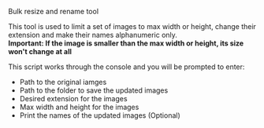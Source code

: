Bulk resize and rename tool

This tool is used to limit a set of images to max width or height, change their extension and make their names alphanumeric only.<br/>
<b>Important: If the image is smaller than the max width or height, its size won't change at all</b>

This script works through the console and you will be prompted to enter:
<ul>
<li>Path to the original iamges</li>
<li>Path to the folder to save the updated images</li>
<li>Desired extension for the images</li>
<li>Max width and height for the images</li>
<li>Print the names of the updated images (Optional)</li>
</ul>
